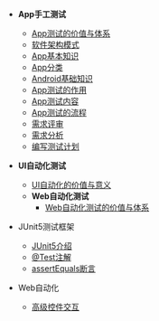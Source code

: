 * **App手工测试**
   
  * [App测试的价值与体系](./zh-cn/手工测试/App测试/1001A_App测试的价值与体系.md)
  * [软件架构模式](./zh-cn/手工测试/测试流程/1002_软件架构模式.md)
  * [App基本知识](./zh-cn/手工测试/App测试/1002A_App基本知识.md)
  * [App分类](./zh-cn/手工测试/App测试/1002B_App分类.md)
  * [Android基础知识](./zh-cn/手工测试/App测试/1002C_Android基础知识.md)
  * [App测试的作用](./zh-cn/手工测试/App测试/1003A_App测试的作用.md)
  * [App测试内容](./zh-cn/手工测试/App测试/1004A_App测试内容.md)
  * [App测试的流程](./zh-cn/手工测试/测试流程/1005A_测试的流程.md)
  * [需求评审](./zh-cn/手工测试/测试流程/1005B_需求评审.md)
  * [需求分析](./zh-cn/手工测试/测试流程/1005C_需求分析.md)
  * [编写测试计划](./zh-cn/手工测试/测试流程/1005D_编写测试计划.md)


* **UI自动化测试**
   
  * [UI自动化的价值与意义](./zh-cn/UI自动化/1001A_UI自动化的价值与意义.md)
  * **Web自动化测试**
    * [Web自动化测试的价值与体系](./zh-cn/UI自动化/Web自动化/1001B_Web自动化测试的价值与体系.md)

* JUnit5测试框架
   
  * [JUnit5介绍](./zh-cn/JUnit5测试框架/1001A_JUnit5介绍.md)
  * [@Test注解](./zh-cn/JUnit5测试框架/1002A_基本注解-@Test.md)
  * [assertEquals断言](./zh-cn/JUnit5测试框架/1003A_基本断言-assertEquals.md)


* Web自动化
  * [高级控件交互](./zh-cn/Web自动化/高级控件交互.md)